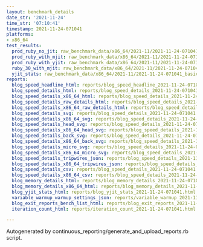 ```yaml
---
layout: benchmark_details
date_str: '2021-11-24'
time_str: '07:10:41'
timestamp: 2021-11-24-071041
platforms:
- x86_64
test_results:
  prod_ruby_no_jit: raw_benchmark_data/x86_64/2021-11/2021-11-24-071041_basic_benchmark_prod_ruby_no_jit.json
  prod_ruby_with_mjit: raw_benchmark_data/x86_64/2021-11/2021-11-24-071041_basic_benchmark_prod_ruby_with_mjit.json
  prod_ruby_with_yjit: raw_benchmark_data/x86_64/2021-11/2021-11-24-071041_basic_benchmark_prod_ruby_with_yjit.json
  ruby_30_with_mjit: raw_benchmark_data/x86_64/2021-11/2021-11-24-071041_basic_benchmark_ruby_30_with_mjit.json
  yjit_stats: raw_benchmark_data/x86_64/2021-11/2021-11-24-071041_basic_benchmark_yjit_stats.json
reports:
  blog_speed_headline_html: reports/blog_speed_headline_2021-11-24-071041.html
  blog_speed_details_html: reports/blog_speed_details_2021-11-24-071041.html
  blog_speed_details_x86_64_html: reports/blog_speed_details_2021-11-24-071041.x86_64.html
  blog_speed_details_raw_details_html: reports/blog_speed_details_2021-11-24-071041.raw_details.html
  blog_speed_details_x86_64_raw_details_html: reports/blog_speed_details_2021-11-24-071041.x86_64.raw_details.html
  blog_speed_details_svg: reports/blog_speed_details_2021-11-24-071041.svg
  blog_speed_details_x86_64_svg: reports/blog_speed_details_2021-11-24-071041.x86_64.svg
  blog_speed_details_head_svg: reports/blog_speed_details_2021-11-24-071041.head.svg
  blog_speed_details_x86_64_head_svg: reports/blog_speed_details_2021-11-24-071041.x86_64.head.svg
  blog_speed_details_back_svg: reports/blog_speed_details_2021-11-24-071041.back.svg
  blog_speed_details_x86_64_back_svg: reports/blog_speed_details_2021-11-24-071041.x86_64.back.svg
  blog_speed_details_micro_svg: reports/blog_speed_details_2021-11-24-071041.micro.svg
  blog_speed_details_x86_64_micro_svg: reports/blog_speed_details_2021-11-24-071041.x86_64.micro.svg
  blog_speed_details_tripwires_json: reports/blog_speed_details_2021-11-24-071041.tripwires.json
  blog_speed_details_x86_64_tripwires_json: reports/blog_speed_details_2021-11-24-071041.x86_64.tripwires.json
  blog_speed_details_csv: reports/blog_speed_details_2021-11-24-071041.csv
  blog_speed_details_x86_64_csv: reports/blog_speed_details_2021-11-24-071041.x86_64.csv
  blog_memory_details_html: reports/blog_memory_details_2021-11-24-071041.html
  blog_memory_details_x86_64_html: reports/blog_memory_details_2021-11-24-071041.x86_64.html
  blog_yjit_stats_html: reports/blog_yjit_stats_2021-11-24-071041.html
  variable_warmup_warmup_settings_json: reports/variable_warmup_2021-11-24-071041.warmup_settings.json
  blog_exit_reports_bench_list_html: reports/blog_exit_reports_2021-11-24-071041.bench_list.html
  iteration_count_html: reports/iteration_count_2021-11-24-071041.html

---
```

Autogenerated by continuous_reporting/generate_and_upload_reports.rb script.
